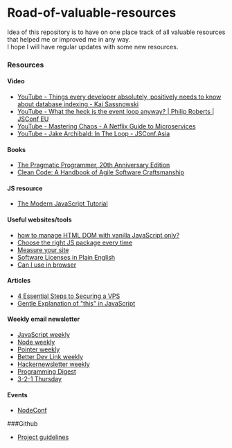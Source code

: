 # Road-of-valuable-resources

Idea of this repository is to have on one place track of all valuable resources that helped me or improved me in any way. <br> I hope I will have regular updates with some new resources.

### Resources 

#### Video
* [YouTube - Things every developer absolutely, positively needs to know about database indexing - Kai Sassnowski
](https://youtu.be/HubezKbFL7E)
* [YouTube - What the heck is the event loop anyway? | Philip Roberts | JSConf EU
](https://youtu.be/8aGhZQkoFbQ)
* [YouTube - Mastering Chaos - A Netflix Guide to Microservices
](https://youtu.be/CZ3wIuvmHeM)
* [YouTube - Jake Archibald: In The Loop - JSConf.Asia
](https://youtu.be/cCOL7MC4Pl0)

#### Books
* [The Pragmatic Programmer, 20th Anniversary Edition
](https://pragprog.com/titles/tpp20/the-pragmatic-programmer-20th-anniversary-edition/)
* [Clean Code: A Handbook of Agile Software Craftsmanship
](https://www.oreilly.com/library/view/clean-code-a/9780136083238/)

#### JS resource
* [The Modern JavaScript Tutorial
](https://javascript.info/)

#### Useful websites/tools
* [how to manage HTML DOM
with vanilla JavaScript only?](https://htmldom.dev/)
* [Choose the right JS package every time
](https://openbase.io/)
* [Measure your site](https://web.dev/measure/)
* [Software Licenses in Plain English](https://tldrlegal.com/)
* [Can I use in browser](https://caniuse.com/)

#### Articles
* [4 Essential Steps to Securing a VPS
](https://maximorlov.com/4-essential-steps-to-securing-a-vps/)
* [Gentle Explanation of "this" in JavaScript
](https://dmitripavlutin.com/gentle-explanation-of-this-in-javascript/)

#### Weekly email newsletter

* [JavaScript weekly](https://javascriptweekly.com/)
* [Node weekly](https://nodeweekly.com/)
* [Pointer weekly](http://www.pointer.io/)
* [Better Dev Link weekly](https://betterdev.link/)
* [Hackernewsletter weekly](https://hackernewsletter.com/)
* [Programming Digest](https://programmingdigest.net/)
* [3-2-1 Thursday](https://jamesclear.com/3-2-1)

#### Events 

* [NodeConf](https://www.nodeconfremote.com/)


###Github

* [Project guidelines](https://github.com/elsewhencode/project-guidelines)
